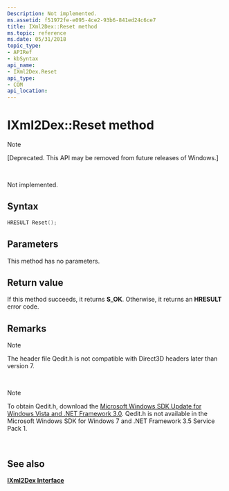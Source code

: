 ```yaml
---
Description: Not implemented.
ms.assetid: f51972fe-e095-4ce2-93b6-841ed24c6ce7
title: IXml2Dex::Reset method
ms.topic: reference
ms.date: 05/31/2018
topic_type: 
- APIRef
- kbSyntax
api_name: 
- IXml2Dex.Reset
api_type: 
- COM
api_location: 
---
```


# IXml2Dex::Reset method

> [!Note]  
> \[Deprecated. This API may be removed from future releases of Windows.\]

 

Not implemented.

## Syntax


```C++
HRESULT Reset();
```



## Parameters

This method has no parameters.

## Return value

If this method succeeds, it returns **S\_OK**. Otherwise, it returns an **HRESULT** error code.

## Remarks

> [!Note]  
> The header file Qedit.h is not compatible with Direct3D headers later than version 7.

 

> [!Note]  
> To obtain Qedit.h, download the [Microsoft Windows SDK Update for Windows Vista and .NET Framework 3.0](https://msdn.microsoft.com/windowsvista/bb980924.aspx). Qedit.h is not available in the Microsoft Windows SDK for Windows 7 and .NET Framework 3.5 Service Pack 1.

 

## See also

<dl> <dt>

[**IXml2Dex Interface**](ixml2dex.md)
</dt> </dl>

 

 



